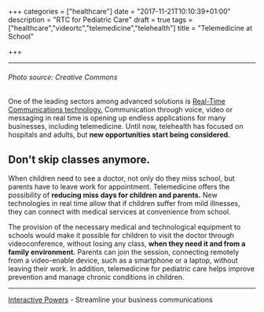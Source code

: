 +++
categories = ["healthcare"]
date = "2017-11-21T10:10:39+01:00"
description = "RTC for Pediatric Care"
draft = true
tags = ["healthcare","videortc","telemedicine","telehealth"]
title = "Telemedicine at School"

+++

---------
###### Photo source: Creative Commons


One of the leading sectors among advanced solutions is [Real-Time Communications technology.]( http://blog.ivrpowers.com/post/trends/increasing-business-rtc/) Communication through voice, video or messaging in real time is opening up endless applications for many businesses, including telemedicine. Until now, telehealth has focused on hospitals and adults, but **new opportunities start being considered.**


## Don't skip classes anymore.

When children need to see a doctor, not only do they miss school, but parents have to leave work for appointment. Telemedicine offers the possibility of **reducing miss days for children and parents.** New technologies in real time allow that if children suffer from mild illnesses, they can connect with medical services at convenience from school.

The provision of the necessary medical and technological equipment to schools would make it possible for children to visit the doctor through videoconference, without losing any class, **when they need it and from a family environment.** Parents can join the session, connecting remotely from a video-enable device, such as a smartphone or a laptop, without leaving their work. In addition, telemedicine for pediatric care helps improve prevention and manage chronic conditions in children.

---
[Interactive Powers](http://www.ivrpowers.com/ ) - Streamline your business communications


